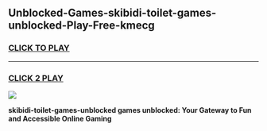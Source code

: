 
## Unblocked-Games-skibidi-toilet-games-unblocked-Play-Free-kmecg
<h3>
<a href="https://premium76.site?title=skibidi-toilet-games-unblocked&ref=15A">CLICK TO PLAY</a></h3>
<hr>

<h3>
<a href="https://premium76.site?title=skibidi-toilet-games-unblocked&ref=15A">CLICK 2 PLAY</a>
  
</h3>

<a href="https://premium76.site?title=skibidi-toilet-games-unblocked&ref=15A"><img src="https://clearcache.store/games.png"></a>


**skibidi-toilet-games-unblocked games unblocked: Your Gateway to Fun and Accessible Online Gaming**
